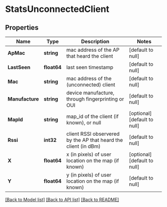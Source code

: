 # StatsUnconnectedClient

## Properties
Name | Type | Description | Notes
------------ | ------------- | ------------- | -------------
**ApMac** | **string** | mac address of the AP that heard the client | [default to null]
**LastSeen** | **float64** | last seen timestamp | [default to null]
**Mac** | **string** | mac address of the (unconnected) client | [default to null]
**Manufacture** | **string** | device manufacture, through fingerprinting or OUI | [default to null]
**MapId** | **string** | map_id of the client (if known), or null | [optional] [default to null]
**Rssi** | **int32** | client RSSI observered by the AP that heard the client (in dBm) | [default to null]
**X** | **float64** | x (in pixels) of user location on the map (if known) | [optional] [default to null]
**Y** | **float64** | y (in pixels) of user location on the map (if known) | [default to null]

[[Back to Model list]](../README.md#documentation-for-models) [[Back to API list]](../README.md#documentation-for-api-endpoints) [[Back to README]](../README.md)

